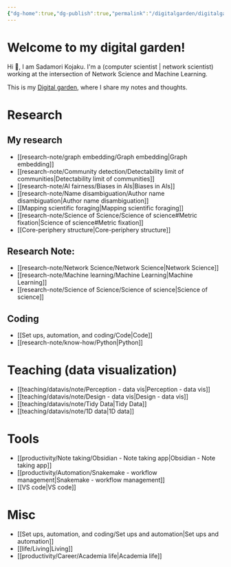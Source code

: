 ```yaml
---
{"dg-home":true,"dg-publish":true,"permalink":"/digitalgarden/digitalgarden-home/","tags":"gardenEntry","dgPassFrontmatter":true}
---
```



# Welcome to my digital garden!

 Hi 👋, I am Sadamori Kojaku. I'm a (computer scientist | network scientist) working at the intersection of Network Science and Machine Learning. 

This is my [Digital garden](https://maggieappleton.com/garden-history), where I share my notes and thoughts. 

# Research

## My research 
- [[research-note/graph embedding/Graph embedding\|Graph embedding]]
- [[research-note/Community detection/Detectability limit of communities\|Detectability limit of communities]]
- [[research-note/AI fairness/Biases in AIs\|Biases in AIs]]
- [[research-note/Name disambiguation/Author name disambiguation\|Author name disambiguation]]
- [[Mapping scientific foraging\|Mapping scientific foraging]]
- [[research-note/Science of Science/Science of science#Metric fixation\|Science of science#Metric fixation]]
- [[Core-periphery structure\|Core-periphery structure]]

## Research Note:
- [[research-note/Network Science/Network Science\|Network Science]]
- [[research-note/Machine learning/Machine Learning\|Machine Learning]]
- [[research-note/Science of Science/Science of science\|Science of science]]

## Coding
- [[Set ups, automation, and coding/Code\|Code]]
- [[research-note/know-how/Python\|Python]]


# Teaching (data visualization)
- [[teaching/datavis/note/Perception - data vis\|Perception - data vis]]
- [[teaching/datavis/note/Design - data vis\|Design - data vis]]
- [[teaching/datavis/note/Tidy Data\|Tidy Data]]
- [[teaching/datavis/note/1D data\|1D data]]

#  Tools
- [[productivity/Note taking/Obsidian - Note taking app\|Obsidian - Note taking app]]
- [[productivity/Automation/Snakemake - workflow management\|Snakemake - workflow management]]
- [[VS code\|VS code]]

# Misc
- [[Set ups, automation, and coding/Set ups and automation\|Set ups and automation]]
- [[life/Living\|Living]]
- [[productivity/Career/Academia life\|Academia life]]